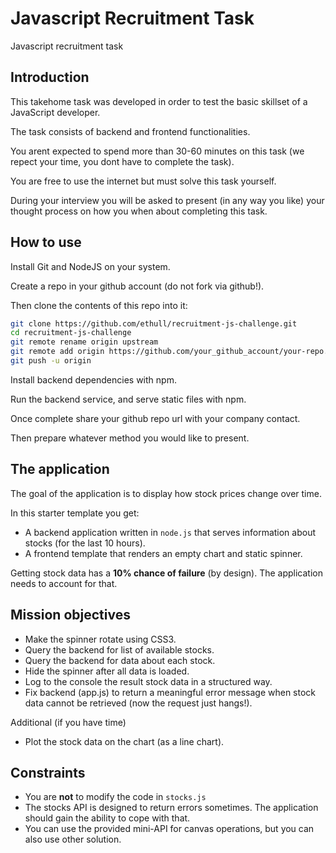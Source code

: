 # Javascript Recruitment Task

Javascript recruitment task

## Introduction

This takehome task was developed in order to test the basic skillset of a JavaScript developer.

The task consists of backend and frontend functionalities.

You arent expected to spend more than 30-60 minutes on this task (we repect your time, you dont have to complete the task).

You are free to use the internet but must solve this task yourself.

During your interview you will be asked to present (in any way you like) your thought process on how you when about completing this task.

## How to use

Install Git and NodeJS on your system.

Create a repo in your github account (do not fork via github!).

Then clone the contents of this repo into it:
```sh
git clone https://github.com/ethull/recruitment-js-challenge.git
cd recruitment-js-challenge
git remote rename origin upstream
git remote add origin https://github.com/your_github_account/your-repo.git
git push -u origin
```

Install backend dependencies with npm.

Run the backend service, and serve static files with npm.

Once complete share your github repo url with your company contact.

Then prepare whatever method you would like to present.

## The application

The goal of the application is to display how stock prices change over time.

In this starter template you get:
* A backend application written in `node.js` that serves information about stocks (for the last 10 hours).
* A frontend template that renders an empty chart and static spinner.

Getting stock data has a **10% chance of failure** (by design). The application needs to account for that.

## Mission objectives

* Make the spinner rotate using CSS3.
* Query the backend for list of available stocks.
* Query the backend for data about each stock.
* Hide the spinner after all data is loaded.
* Log to the console the result stock data in a structured way.
* Fix backend (app.js) to return a meaningful error message when stock data cannot be retrieved (now the request just hangs!).

Additional (if you have time)
* Plot the stock data on the chart (as a line chart).

## Constraints

* You are **not** to modify the code in `stocks.js`
* The stocks API is designed to return errors sometimes. The application should gain the ability to cope with that.
* You can use the provided mini-API for canvas operations, but you can also use other solution.
